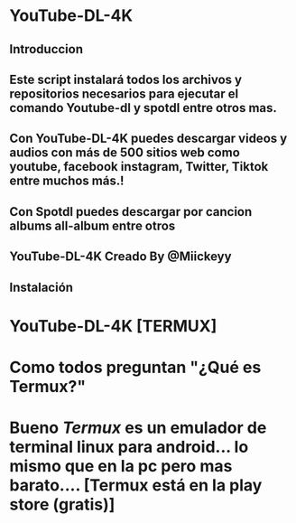 # YouTube-DL-4K
## Introduccion

## Este script instalará todos los archivos y repositorios necesarios para ejecutar el comando Youtube-dl y spotdl entre otros mas. 
## Con YouTube-DL-4K puedes  descargar videos y audios con más de 500 sitios web como youtube, facebook instagram, Twitter, Tiktok entre muchos más.!
## Con Spotdl puedes descargar por cancion albums all-album entre otros
## YouTube-DL-4K Creado By @Miickeyy 

## Instalación
# YouTube-DL-4K [TERMUX]
# Como todos preguntan "¿Qué es Termux?"
# Bueno *Termux* es un emulador de terminal linux para android... lo mismo que en la pc pero mas barato.... [Termux está en la play store (gratis)]

